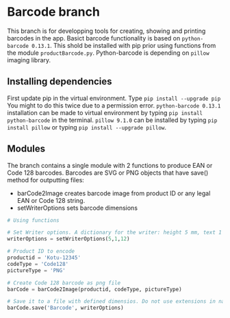 # Barcode branch

This branch is for developping tools for creating, showing and printing barcodes in the app. Basict barcode functionality is based on `python-barcode 0.13.1`. This shold be installed with pip prior using functions from the module `productBarcode.py`. Python-barcode is depending on `pillow` imaging library.  

## Installing dependencies

First update pip in the virtual environment. Type `pip install --upgrade pip` You might to do this twice due to a permission error.
`python-barcode 0.13.1` installation can be made to virtual environment by typing `pip install python-barcode` in the terminal. `pillow 9.1.0` can be installed by typing `pip install pillow` or typing `pip install --upgrade pillow`.

## Modules

The branch contains a single module with 2 functions to produce EAN or Code 128 barcodes.
Barcodes are SVG or PNG objects that have save() method for outputting files:

* barCode2Image creates barcode image from product ID or any legal EAN or Code 128 string.  
* setWriterOptions sets barcode dimensions

```python
# Using functions

# Set Writer options. A dictionary for the writer: height 5 mm, text 1 mm from barcode, fontsize 12
writerOptions = setWriterOptions(5,1,12)

# Product ID to encode
productid = 'Kotu-12345'
codeType = 'Code128'
pictureType = 'PNG'

# Create Code 128 barcode as png file
barCode = barCode2Image(productid, codeType, pictureType)

# Save it to a file with defined dimensios. Do not use extensions in names
barCode.save('Barcode', writerOptions)
```
